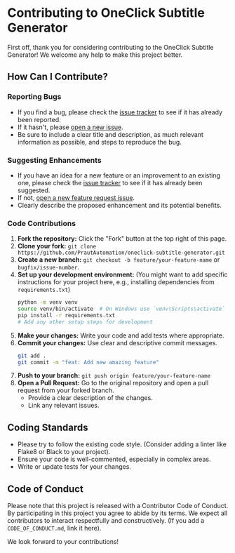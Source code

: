 # Contributing to OneClick Subtitle Generator

First off, thank you for considering contributing to the OneClick Subtitle Generator! We welcome any help to make this project better.

## How Can I Contribute?

### Reporting Bugs
- If you find a bug, please check the [issue tracker](https://github.com/PrautAutomation/oneclick-subtitle-generator/issues) to see if it has already been reported.
- If it hasn't, please [open a new issue](https://github.com/PrautAutomation/oneclick-subtitle-generator/issues/new/choose).
- Be sure to include a clear title and description, as much relevant information as possible, and steps to reproduce the bug.

### Suggesting Enhancements
- If you have an idea for a new feature or an improvement to an existing one, please check the [issue tracker](https://github.com/PrautAutomation/oneclick-subtitle-generator/issues) to see if it has already been suggested.
- If not, [open a new feature request issue](https://github.com/PrautAutomation/oneclick-subtitle-generator/issues/new/choose).
- Clearly describe the proposed enhancement and its potential benefits.

### Code Contributions
1.  **Fork the repository:** Click the "Fork" button at the top right of this page.
2.  **Clone your fork:** `git clone https://github.com/PrautAutomation/oneclick-subtitle-generator.git`
3.  **Create a new branch:** `git checkout -b feature/your-feature-name` or `bugfix/issue-number`.
4.  **Set up your development environment:** (You might want to add specific instructions for your project here, e.g., installing dependencies from `requirements.txt`)
    ```bash
    python -m venv venv
    source venv/bin/activate  # On Windows use `venv\Scripts\activate`
    pip install -r requirements.txt
    # Add any other setup steps for development
    ```
5.  **Make your changes:** Write your code and add tests where appropriate.
6.  **Commit your changes:** Use clear and descriptive commit messages.
    ```bash
    git add .
    git commit -m "feat: Add new amazing feature"
    ```
7.  **Push to your branch:** `git push origin feature/your-feature-name`
8.  **Open a Pull Request:** Go to the original repository and open a pull request from your forked branch.
    - Provide a clear description of the changes.
    - Link any relevant issues.

## Coding Standards
- Please try to follow the existing code style. (Consider adding a linter like Flake8 or Black to your project).
- Ensure your code is well-commented, especially in complex areas.
- Write or update tests for your changes.

## Code of Conduct
Please note that this project is released with a Contributor Code of Conduct. By participating in this project you agree to abide by its terms. We expect all contributors to interact respectfully and constructively. (If you add a `CODE_OF_CONDUCT.md`, link it here).

We look forward to your contributions!
